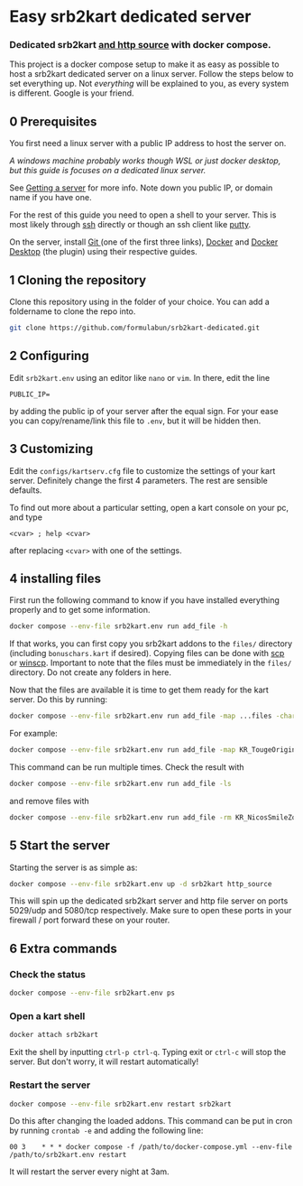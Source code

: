 # Easy srb2kart dedicated server

### Dedicated srb2kart <u>and http source</u> with docker compose.

This project is a docker compose setup to make it as easy as possible to host a srb2kart dedicated server on a linux server. Follow the steps below to set everything up. Not *everything* will be explained to you, as every system is different. Google is your friend.

## 0 Prerequisites

You first need a linux server with a public IP address to host the server on.

*A windows machine probably works though WSL or just docker desktop, but this guide is focuses on a dedicated linux server.*

See [Getting a server](./docs/getting-a-server.md) for more info. Note down you public IP, or domain name if you have one.

For the rest of this guide you need to open a shell to your server. This is most likely through [ssh](https://www.openssh.com/) directly or though an ssh client like [putty](https://putty.org/).

On the server, install [Git ](https://git-scm.com/downloads)(one of the first three links), [Docker](https://docs.docker.com/engine/install/) and [Docker Desktop](https://docs.docker.com/compose/install/) (the plugin) using their respective guides.

## 1 Cloning the repository

Clone this repository using in the folder of your choice. You can add a foldername to clone the repo into.

```sh
git clone https://github.com/formulabun/srb2kart-dedicated.git
```

## 2 Configuring

Edit `srb2kart.env` using an editor like `nano` or `vim`. In there, edit the line

```
PUBLIC_IP=
```

by adding the public ip of your server after the equal sign. For your ease you can copy/rename/link this file to `.env`, but it will be hidden then.

## 3 Customizing

Edit the `configs/kartserv.cfg` file to customize the settings of your kart server. Definitely change the first 4 parameters. The rest are sensible defaults.

To find out more about a particular setting, open a kart console on your pc, and type

```
<cvar> ; help <cvar>
```

after replacing `<cvar>` with one of the settings.

## 4 installing files

First run the following command to know if you have installed everything properly and to get some information.

```bash
docker compose --env-file srb2kart.env run add_file -h
```

If that works, you can first copy you srb2kart addons to the `files/` directory (including `bonuschars.kart` if desired). Copying files can be done with [scp](https://man.openbsd.org/scp.1) or [winscp](https://winscp.net/eng/index.php). Important to note that the files must be immediately in the `files/` directory. Do not create any folders in here.

Now that the files are available it is time to get them ready for the kart server. Do this by running:

```bash
docker compose --env-file srb2kart.env run add_file -map ...files -char ...files -mod ...files -custom num ...files
```

For example:

```bash
docker compose --env-file srb2kart.env run add_file -map KR_TougeOriginal_V1.pk3 KR_NicosSmileZone_v1.2.pk3 -char bonusfiles.kart -mod KL_HORNMOD-CE_V1.pk3 KL_AdvanceTricks-v1.pk3  -custom 00 KL_HOSTMOD_V16.pk3
```

This command can be run multiple times. Check the result with

```bash
docker compose --env-file srb2kart.env run add_file -ls
```

and remove files with

```bash
docker compose --env-file srb2kart.env run add_file -rm KR_NicosSmileZone_v1.2.pk3
```

## 5 Start the server

Starting the server is as simple as:

```bash
docker compose --env-file srb2kart.env up -d srb2kart http_source
```

This will spin up the dedicated srb2kart server and http file server on ports 5029/udp and 5080/tcp respectively. Make sure to open these ports in your firewall / port forward these on your router.

## 6 Extra commands

### Check the status

```bash
docker compose --env-file srb2kart.env ps
```

### Open a kart shell

```bash
docker attach srb2kart
```

Exit the shell by inputting `ctrl-p ctrl-q`. Typing exit or `ctrl-c` will stop the server. But don't worry, it will restart automatically!

### Restart the server

```bash
docker compose --env-file srb2kart.env restart srb2kart
```

Do this after changing the loaded addons. This command can be put in cron by running `crontab -e` and adding the following line:

```
00 3    * * * docker compose -f /path/to/docker-compose.yml --env-file /path/to/srb2kart.env restart
```

It will restart the server every night at 3am.
